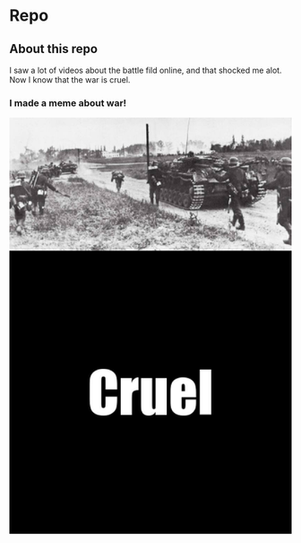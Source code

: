 # Repo
## About this repo
I saw a lot of videos about the battle fild online, and that shocked me alot. Now I know that the war is cruel.
### I made a meme about war!
![](my_meme.png)

